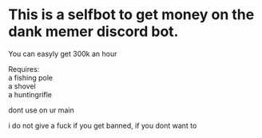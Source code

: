 <h1>This is a selfbot to get money on the dank memer discord bot.</h1>

You can easyly get 300k an hour

Requires:<br>
a fishing pole<br>
a shovel<br>
a huntingrifle<br>



dont use on ur main


i do not give a fuck if you get banned, if you dont want to
